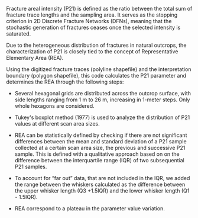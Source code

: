 Fracture areal intensity (P21) is defined as the ratio between the total sum of fracture trace lengths and the sampling area. It serves as the stopping criterion in 2D Discrete Fracture Networks (DFNs), meaning that the stochastic generation of fractures ceases once the selected intensity is saturated.

Due to the heterogeneous distribution of fractures in natural outcrops, the characterization of P21 is closely tied to the concept of Representative Elementary Area (REA).

Using the digitized fracture traces (polyline shapefile) and the interpretation boundary (polygon shapefile), this code calculates the P21 parameter and determines the REA through the following steps:

- Several hexagonal grids are distributed across the outcrop surface, with side lengths ranging from 1 m to 26 m, increasing in 1-meter steps. Only whole hexagons are considered.

- Tukey's boxplot method (1977) is used to analyze the distribution of P21 values at different scan area sizes.

- REA can be statistically defined by checking if there are not significant differences between the mean and standard deviation of a P21 sample collected at a certain scan area size, the previous and successive P21 sample. This is defined with a qualitative approach based on on the difference between the interquartile range (IQR) of two subsequential P21 samples.

- To account for “far out” data, that are not included in the IQR, we added the range between the whiskers calculated as the difference between the upper whisker length (Q3 +1.5IQR) and the lower whisker length (Q1 - 1.5IQR).

- REA correspond to a plateau in the parameter value variation.
